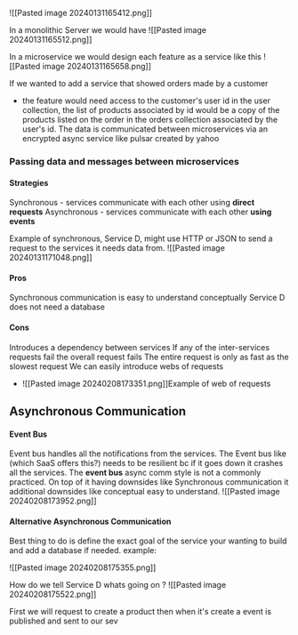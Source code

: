 ![[Pasted image 20240131165412.png]]

In a monolithic Server  we would have 
![[Pasted image 20240131165512.png]]

In a microservice we would design each feature as a service like this
![[Pasted image 20240131165658.png]]

If we wanted to add a service that showed orders made by a customer 
- the feature would need access to the customer's user id in the user collection, the list of products associated by id would be a copy of the products listed on the order in the orders collection associated by the user's id. The data is communicated between microservices via an encrypted async service like pulsar created by yahoo
### Passing data and messages between microservices
#### Strategies
Synchronous - services communicate with each other using **direct requests**
Asynchronous - services communicate with each other **using events**

Example of synchronous, Service D, might use HTTP or JSON to send a request to the services it needs data from. 
![[Pasted image 20240131171048.png]]

#### Pros
Synchronous communication is easy to understand conceptually
Service D does not need a database
#### Cons
Introduces a dependency between services 
If any of the inter-services requests fail the overall request fails
The entire request is only as fast as the slowest request
We can easily introduce webs of requests
- ![[Pasted image 20240208173351.png]]Example of web of requests
## Asynchronous Communication
#### Event Bus
Event bus handles all the notifications from the services. The Event bus like (which SaaS offers this?) needs to be resilient bc if it goes down it crashes all the services. The **event bus** async comm style is not a commonly practiced. On top of it having downsides like Synchronous communication it additional downsides like conceptual easy to understand.
![[Pasted image 20240208173952.png]]

#### Alternative Asynchronous Communication
Best thing to do is define the exact goal of the service your wanting to build and add a database if needed. example:

![[Pasted image 20240208175355.png]]

How do we tell Service D whats going on ? 
![[Pasted image 20240208175522.png]]

First we will request to create a product then when it's create a event is published and sent to our sev